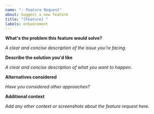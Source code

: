 ```yaml
---
name: "💡 Feature Request"
about: Suggest a new feature
title: "[Feature] "
labels: enhancement
---
```


**What's the problem this feature would solve?**

_A clear and concise description of the issue you're facing._

**Describe the solution you'd like**

_A clear and concise description of what you want to happen._

**Alternatives considered**

_Have you considered other approaches?_

**Additional context**

_Add any other context or screenshots about the feature request here._
